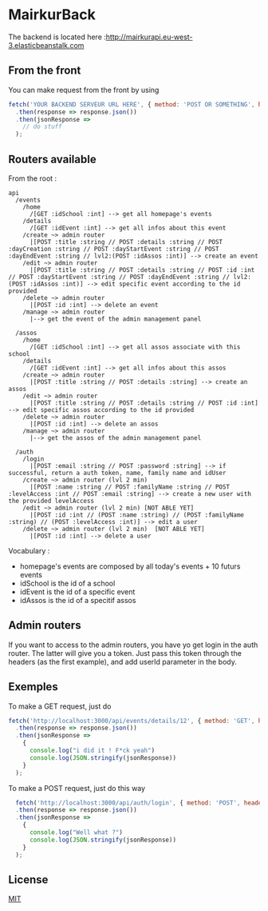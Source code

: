 # MairkurBack

The backend is located here :http://mairkurapi.eu-west-3.elasticbeanstalk.com

## From the front
You can make request from the front by using

``` js
fetch('YOUR BACKEND SERVEUR URL HERE', { method: 'POST OR SOMETHING', headers: {'Content-Type': 'application/json', 'Accept': 'application/json', 'token' :'Bearer current_token'}, body: JSON.stringify({ email: "johncena@gmail.com", password: "i love Chuck Noris" }) })
  .then(response => response.json())
  .then(jsonResponse =>
    // do stuff
  );
```

## Routers available

From the root :
```
api
  /events
    /home
      /[GET :idSchool :int] --> get all homepage's events
    /details
      /[GET :idEvent :int] --> get all infos about this event
    /create ~> admin router
      |[POST :title :string // POST :details :string // POST :dayCreation :string // POST :dayStartEvent :string // POST :dayEndEvent :string // lvl2:(POST :idAssos :int)] --> create an event
    /edit ~> admin router
      |[POST :title :string // POST :details :string // POST :id :int // POST :dayStartEvent :string // POST :dayEndEvent :string // lvl2:(POST :idAssos :int)] --> edit specific event according to the id provided
    /delete ~> admin router
      |[POST :id :int] --> delete an event
    /manage ~> admin router
      |--> get the event of the admin management panel

  /assos
    /home
      /[GET :idSchool :int] --> get all assos associate with this school
    /details
      /[GET :idEvent :int] --> get all infos about this assos
    /create ~> admin router
      |[POST :title :string // POST :details :string] --> create an assos
    /edit ~> admin router
      |[POST :title :string // POST :details :string // POST :id :int] --> edit specific assos according to the id provided
    /delete ~> admin router
      |[POST :id :int] --> delete an assos
    /manage ~> admin router
      |--> get the assos of the admin management panel
      
  /auth
    /login 
      |[POST :email :string // POST :password :string] --> if successful, return a auth token, name, family name and idUser
    /create ~> admin router (lvl 2 min)
      |[POST :name :string // POST :familyName :string // POST :levelAccess :int // POST :email :string] --> create a new user with the provided levelAccess
    /edit ~> admin router (lvl 2 min) [NOT ABLE YET]
      |[POST :id :int // (POST :name :string) // (POST :familyName :string) // (POST :levelAccess :int)] --> edit a user
    /delete ~> admin router (lvl 2 min)  [NOT ABLE YET]
      |[POST :id :int] --> delete a user

```

Vocabulary :
- homepage's events are composed by all today's events + 10 futurs events
- idSchool is the id of a school
- idEvent is the id of a specific event
- idAssos is the id of a specitif assos

## Admin routers
If you want to access to the admin routers, you have yo get login in the auth router.
The latter will give you a token. Just pass this token through the headers (as the first example), and add userId parameter in the body.


## Exemples
To make a GET request, just do
``` js
fetch('http://localhost:3000/api/events/details/12', { method: 'GET', headers: {'Content-Type': 'application/json', 'Accept': 'application/json'} })
  .then(response => response.json())
  .then(jsonResponse =>
    {
      console.log("i did it ! F*ck yeah")
      console.log(JSON.stringify(jsonResponse))
    }
  );
```

To make a POST request, just do this way
``` js
  fetch('http://localhost:3000/api/auth/login', { method: 'POST', headers: {'Content-Type': 'application/json', 'Accept': 'application/json', 'variable' :"Kubrick wasn't that good"}, body: JSON.stringify({ email: "michael.bay65@yahoo.com", password: "iSecrEtly_l@v€KuBrick.<3" }) })
  .then(response => response.json())
  .then(jsonResponse =>
    {
      console.log("Well what ?")
      console.log(JSON.stringify(jsonResponse))
    }
  );
```

## License
[MIT](https://www.google.com/search?client=firefox-b-d&q=there+is+no+license)
